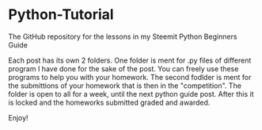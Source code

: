 # Python-Tutorial

The GitHub repository for the lessons in my Steemit Python Beginners Guide

Each post has its own 2 folders. One folder is ment for .py files of different program I have done for the sake of the post. You can freely use these programs to help you with your homework. The second fodlder is ment for the submittions of your homework that is then in the "competition". The folder is open to all for a week, until the next python guide post. After this it is locked and the homeworks submitted graded and awarded.

Enjoy!
